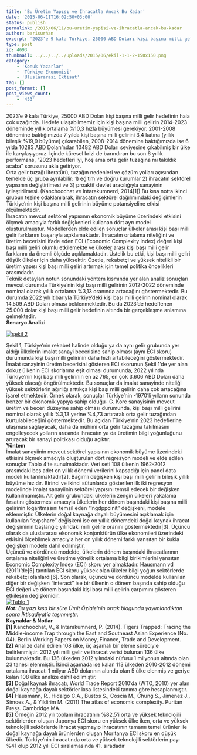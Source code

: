```yaml
---
title: 'Bu Üretim Yapısı ve İhracatla Ancak Bu Kadar'
date: '2015-06-11T16:02:50+03:00'
status: publish
permalink: /2015/06/11/bu-uretim-yapisi-ve-ihracatla-ancak-bu-kadar
author: barisurhan
excerpt: '2023’e 9 kala Türkiye, 25000 ABD Doları kişi başına milli gelir hedefinin hala çok uzağında. Hedefe ulaşabilmemiz için kişi başına milli gelirin 2014-2023 döneminde yıllık ortalama %10,3 hızla büyümesi gerekiyor. 2001-2008 dönemine baktığımızda 7 yılda kişi başına milli gelirini 3,4 katına (yıllık bileşik %19,9 büyüme) çıkarabilen, 2008-2014 dönemine baktığımızda ise 6 yılda 10283 ABD Doları’ndan 10482 ABD Doları seviyesine çıkabilmiş bir ülke ile karşılaşıyoruz. İçinde küresel krizi de barındıran bu son 6 yıllık performans, “2023 hedefleri iyi, hoş ama orta gelir tuzağına mı takıldık acaba” sorusunu akla getiriyor.'
type: post
id: 4693
thumbnail: ../../../../uploads/2015/06/ekil-1-1-2-150x150.png
category:
    - 'Konuk Yazarlar'
    - 'Türkiye Ekonomisi'
    - 'Uluslararası İktisat'
tag: []
post_format: []
post_views_count:
    - '453'
---
```

2023’e 9 kala Türkiye, 25000 ABD Doları kişi başına milli gelir hedefinin hala çok uzağında. Hedefe ulaşabilmemiz için kişi başına milli gelirin 2014-2023 döneminde yıllık ortalama %10,3 hızla büyümesi gerekiyor. 2001-2008 dönemine baktığımızda 7 yılda kişi başına milli gelirini 3,4 katına (yıllık bileşik %19,9 büyüme) çıkarabilen, 2008-2014 dönemine baktığımızda ise 6 yılda 10283 ABD Doları’ndan 10482 ABD Doları seviyesine çıkabilmiş bir ülke ile karşılaşıyoruz. İçinde küresel krizi de barındıran bu son 6 yıllık performans, “2023 hedefleri iyi, hoş ama orta gelir tuzağına mı takıldık acaba” sorusunu akla getiriyor.  
Orta gelir tuzağı literatürü, tuzağın nedenleri ve çözüm yolları açısından temelde üç gruba ayrılabilir: 1) eğitim ve doğru kurumlar 2) ihracatın sektörel yapısının değiştirilmesi ve 3) proaktif devlet aracılığıyla sanayinin iyileştirilmesi. (Kanchoochat ve Intarakumnerd, 2014\[1\]) Bu kısa notta ikinci grubun tezine odaklanılarak, ihracatın sektörel dağılımındaki değişimlerin Türkiye’nin kişi başına milli gelirinin büyüme potansiyeline etkisi ölçülmektedir.  
İhracatın mevcut sektörel yapısının ekonomik büyüme üzerindeki etkisini ölçmek amacıyla farklı değişkenleri kullanan dört ayrı model oluşturulmuştur. Modellerden elde edilen sonuçlar ülkeler arası kişi başı milli gelir farklarını başarıyla açıklamaktadır. İhracatın ortalama niteliğini ve üretim becerisini ifade eden ECI (Economic Complexity Index) değeri kişi başı milli geliri olumlu etkilemekte ve ülkeler arası kişi başı milli gelir farklarını da önemli ölçüde açıklamaktadır. Üstelik bu etki, kişi başı milli geliri düşük ülkeler için daha yüksektir. Özetle, rekabetçi ve yüksek nitelikli bir üretim yapısı kişi başı milli geliri artırmak için temel politika öncelikleri arasındadır.  
Teknik detayları notun sonundaki yöntem kısmında yer alan analiz sonuçları mevcut durumda Türkiye’nin kişi başı milli gelirinin 2012-2022 döneminde nominal olarak yıllık ortalama %3,13 oranında artacağını göstermektedir. Bu durumda 2022 yılı itibarıyla Türkiye’deki kişi başı milli gelirin nominal olarak 14.509 ABD Doları olması beklenmektedir. Bu da 2023’de hedeflenen 25.000 dolar kişi başı milli gelir hedefinin altında bir gerçekleşme anlamına gelmektedir.  
**Senaryo Analizi**  
   
[![şekil 2](../../../../uploads/2015/06/ekil-2-1-2-2.png)](https://iktisadiyat.com/wp-content/uploads/2015/06/ekil-2-1-2-2.png)  
   
Şekil 1, Türkiye’nin rekabet halinde olduğu ya da aynı gelir grubunda yer aldığı ülkelerin imalat sanayi becerisine sahip olması (aynı ECI skoru) durumunda kişi başı milli gelirinin daha hızlı artabileceğini göstermektedir. İmalat sanayinin üretim becerisini gösteren ECI skorunun Şekil 1’de yer alan dokuz ülkenin ECI skorlarına eşit olması durumunda, 2022 yılında Türkiye’nin kişi başı mili gelirinin en az 765, en çok 3.606 ABD Doları daha yüksek olacağı öngörülmektedir. Bu sonuçlar da imalat sanayinde niteliği yüksek sektörlerin ağırlığı arttıkça kişi başı milli gelirin daha çok artacağına işaret etmektedir. Örnek olarak, sonuçlar Türkiye’nin -1970’li yılların sonunda benzer bir ekonomik yapıya sahip olduğu- G. Kore sanayisinin mevcut üretim ve beceri düzeyine sahip olması durumunda, kişi başı milli gelirini nominal olarak yıllık %3,13 yerine %4,73 artırarak orta gelir tuzağından kurtulabileceğini göstermektedir. Bu açıdan Türkiye’nin 2023 hedeflerine ulaşması sağlayacak, daha da mühimi orta gelir tuzağına takılmasını engelleyecek yolların arasında ihracatın ya da üretimin bilgi yoğunluğunu artıracak bir sanayi politikası olduğu açıktır.  
**Yöntem**  
İmalat sanayiinin mevcut sektörel yapısının ekonomik büyüme üzerindeki etkisini ölçmek amacıyla oluşturulan dört regresyon modeli ve elde edilen sonuçlar Tablo 4’te sunulmaktadır. Veri seti 108 ülkenin 1962-2012 arasındaki beş adet on yıllık dönemi verilerini kapsadığı için panel data modeli kullanılmaktadır\[2\]. Bağımlı değişken kişi başı milli gelirin bileşik yıllık büyüme hızıdır. Birinci ve ikinci sütunlarda gösterilen ilk iki regresyon modelinde imalat sanayiinin sektörel yapısını temsil edecek bir değişken kullanılmamıştır. Alt gelir grubundaki ülkelerin zengin ülkeleri yakalama fırsatını göstermesi amacıyla ülkelerin her dönem başındaki kişi başına milli gelirinin logaritmasını temsil eden “lngdppcinit” değişkeni, modele eklenmiştir. Ülkelerin doğal kaynağa dayalı büyümesini açıklamak için kullanılan “expshare” değişkeni ise on yıllık dönemdeki doğal kaynak ihracat değişiminin başlangıç yılındaki milli gelire oranını göstermektedir\[3\]. Üçüncü olarak da uluslararası ekonomik konjonktürün ülke ekonomileri üzerindeki etkisini ölçebilmek amacıyla her on yıllık dönemi farklı yansıtan bir kukla değişken modele dahil edilmiştir.  
Üçüncü ve dördüncü modelde, ülkelerin dönem başındaki ihracatlarının ortalama niteliğini ve üretime yönelik ortalama bilgi birikimlerini yansıtan Economic Complexity Index (ECI) skoru yer almaktadır. Hausmann vd (2011)’de\[5\] tanıtılan ECI skoru yüksek olan ülkeler bilgi yoğun sektörlerde rekabetçi olanlardı\[6\]. Son olarak, üçüncü ve dördüncü modelde kullanılan diğer bir değişken “interact” ise bir ülkenin o dönem başında sahip olduğu ECI değeri ve dönem başındaki kişi başı milli gelirin çarpımını gösteren etkileşim değişkenidir.  
[![Tablo 1](../../../../uploads/2015/06/Tablo-1-1-2-2.png)](https://iktisadiyat.com/wp-content/uploads/2015/06/Tablo-1-1-2-2.png)  
***Not:** Bu yazı kısa bir süre Ümit Özlale’nin ortak blogunda yayımlandıktan sonra İktisadiyat’a taşınmıştır.*  
**Kaynaklar &amp; Notlar**  
**\[1\]** Kanchoochat, V., &amp; Intarakumnerd, P. (2014). Tigers Trapped: Tracing the Middle-income Trap through the East and Southeast Asian Experience (No. 04). Berlin Working Papers on Money, Finance, Trade and Development.  
**\[2\]** Analize dahil edilen 108 ülke, üç aşamalı bir eleme süreciyle belirlenmiştir. 2012 yılı milli gelir ve ihracat verisi bulunan 136 ülke bulunmaktadır. Bu 136 ülkeden 2012 yılındaki nüfusu 1 milyonun altında olan 23 tanesi elenmiştir. İkinci aşamada ise kalan 113 ülkeden 2010-2012 dönemi ortalama ihracatı 1 milyar ABD dolarının altında olan 5 ülke elenmiş ve geriye kalan 108 ülke analize dahil edilmiştir.  
**\[3\]** Doğal kaynak ihracatı, World Trade Report 2010’da (WTO, 2010) yer alan doğal kaynağa dayalı sektörler kısa listesindeki tanıma göre hesaplanmıştır.  
**\[4\]** Hausmann, R., Hidalgo C.A., Bustos S., Coscia M., Chung S., Jimenez J., Simoes A., &amp; Yildirim M. (2011) The atlas of economic complexity. Puritan Press. Cambridge MA.  
**\[5\]** Örneğin 2012 yılı toplam ihracatının %82.5’i orta ve yüksek teknolojili sektörlerden oluşan Japonya ECI skoru en yüksek ülke iken, orta ve yüksek teknolojili sektörlerde ihracat yapmayıp ihracatının tamamı temel ürünler ile doğal kaynağa dayalı ürünlerden oluşan Moritanya ECI skoru en düşük ülkedir. Türkiye’nin ihracatında orta ve yüksek teknolojili sektörlerin payı %41 olup 2012 yılı ECI sıralamasında 41. sıradadır
